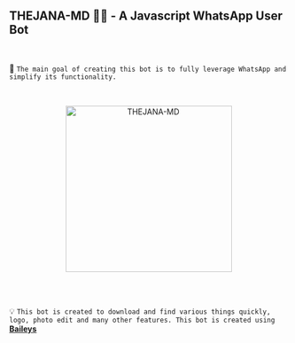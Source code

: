 <br>

## THEJANA-MD 👨‍💻 - A Javascript WhatsApp User Bot

<br>

🔮 `The main goal of creating this bot is to fully leverage WhatsApp and simplify its functionality.`

<br>
 
  <p align="center">  
  <a href="https://telegra.ph/file/1743544c222ffd613c219.jpg">
    <img alt="THEJANA-MD" height="300" src="https://files.oaiusercontent.com/file-hIRptVUzAqct31DHMjIbGsxx?se=2024-08-27T10%3A39%3A14Z&sp=r&sv=2024-08-04&sr=b&rscc=max-age%3D604800%2C%20immutable%2C%20private&rscd=attachment%3B%20filename%3Dcac8953a-cfe7-41c4-bd23-95318f487b87.webp&sig=M5cKF419A4tCaEqdzbYY26%2BhISw/27SFBlVTGLQGDR8%3D">
    
  
  </a>
</p>  


<br>
<br>

💡 `This bot is created to download and find various things quickly, logo, photo edit and many other features. This bot is created using` **[Baileys](https://github.com/WhiskeySockets/Baileys)**


<br>





